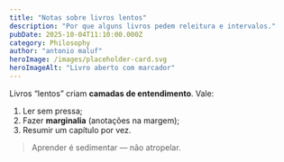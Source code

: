 ```yaml
---
title: "Notas sobre livros lentos"
description: "Por que alguns livros pedem releitura e intervalos."
pubDate: 2025-10-04T11:10:00.000Z
category: Philosophy
author: "antonio maluf"
heroImage: /images/placeholder-card.svg
heroImageAlt: "Livro aberto com marcador"
---
```


Livros “lentos” criam **camadas de entendimento**. Vale:

1. Ler sem pressa;
2. Fazer **marginalia** (anotações na margem);
3. Resumir um capítulo por vez.

> Aprender é sedimentar — não atropelar.